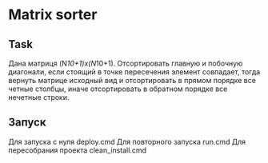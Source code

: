 # Matrix sorter
## Task
Дана матриця (N*10+1)x(N*10+1). Отсортировать главную и побочную диагонали, если стоящий в точке пересечения элемент совпадает, тогда вернуть матрице исходный вид и отсортировать в прямом порядке все четные столбцы, иначе отсортировать в обратном порядке все нечетные строки.
## Запуск
Для запуска с нуля deploy.cmd
Для повторного запуска run.cmd
Для пересобрания проекта clean_install.cmd
